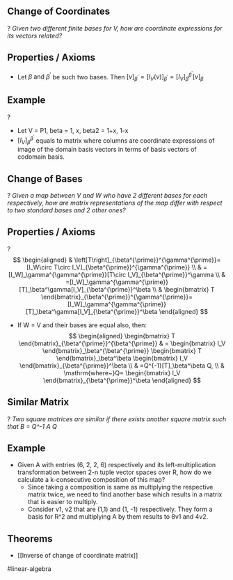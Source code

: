 
## Change of Coordinates
?
*Given two different finite bases for V, how are coordinate expressions for its vectors related?*
## Properties / Axioms
- Let $\beta \text{ and } \beta^{'}$ be such two bases. Then $[v]_{\beta^{'}} = [I_{V}(v)]_{\beta^{'}} = [I_{V}]_{\beta}^{\beta^{'}}[v]_{\beta}$ 

## Example
?
- Let V = P1, beta = 1, x, beta2 = 1+x, 1-x
- $[I_{V}]_{\beta}^{\beta^{'}}$ equals to matrix where columns are coordinate expressions of image of the domain basis vectors in terms of basis vectors of codomain basis.

## Change of Bases
?
*Given a map between V and W who have 2 different bases for each respectively, how are matrix representations of the map differ with respect to two standard bases and 2 other ones?*

## Properties / Axioms
?
$$
\begin{aligned}
 & \left[T\right]_{\beta^{\prime}}^{\gamma^{\prime}}=[I_W\circ T\circ I_V]_{\beta^{\prime}}^{\gamma^{\prime}} \\
 & =[I_W]_\gamma^{\gamma^{\prime}}[T\circ I_V]_{\beta^{\prime}}^\gamma \\
 & =[I_W]_\gamma^{\gamma^{\prime}}[T]_\beta^\gamma[I_V]_{\beta^{\prime}}^\beta \\
 & 
\begin{bmatrix}
T
\end{bmatrix}_{\beta^{\prime}}^{\gamma^{\prime}}=[I_W]_\gamma^{\gamma^{\prime}}[T]_\beta^\gamma[I_V]_{\beta^{\prime}}^\beta
\end{aligned}
$$
- If W = V and their bases are equal also, then:
$$
\begin{aligned}
\begin{bmatrix}
T
\end{bmatrix}_{\beta^{\prime}}^{\beta^{\prime}} & =
\begin{bmatrix}
I_V
\end{bmatrix}_\beta^{\beta^{\prime}}
\begin{bmatrix}
T
\end{bmatrix}_\beta^\beta
\begin{bmatrix}
I_V
\end{bmatrix}_{\beta^{\prime}}^\beta \\
 & =Q^{-1}[T]_\beta^\beta Q, \\
 & \mathrm{where~}Q=
\begin{bmatrix}
I_V
\end{bmatrix}_{\beta^{\prime}}^\beta
\end{aligned}
$$

## Similar Matrix
?
*Two square matrices are similar if there exists another square matrix such that B = Q^-1 A Q*
## Example
- Given A with entries (6, 2, 2, 6) respectively and its left-multiplication transformation between 2-n tuple vector spaces over R, how do we calculate a k-consecutive composition of this map?
	- Since taking a composition is same as multiplying the respective matrix twice, we need to find another base which results in a matrix that is easier to multiply.
	- Consider v1, v2 that are (1,1) and (1, -1) respectively. They form a basis for R^2 and multiplying A by them results to 8v1 and 4v2. 


## Theorems
- [[Inverse of change of coordinate matrix]]



#linear-algebra